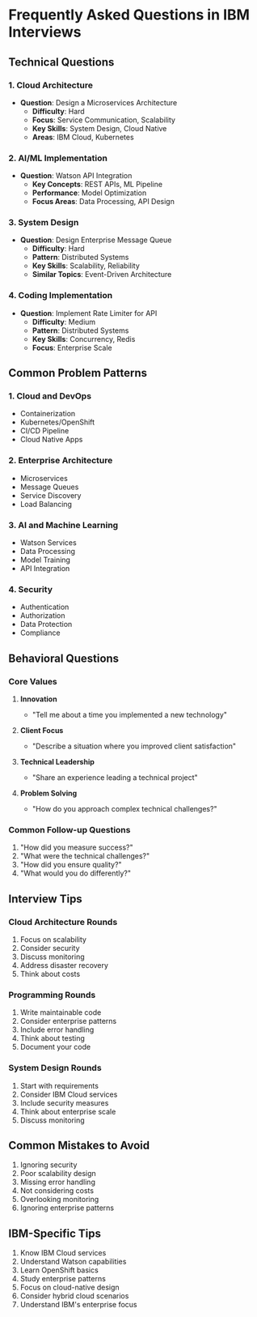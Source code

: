 # Frequently Asked Questions in IBM Interviews

## Technical Questions

### 1. Cloud Architecture
- **Question**: Design a Microservices Architecture
  - **Difficulty**: Hard
  - **Focus**: Service Communication, Scalability
  - **Key Skills**: System Design, Cloud Native
  - **Areas**: IBM Cloud, Kubernetes

### 2. AI/ML Implementation
- **Question**: Watson API Integration
  - **Key Concepts**: REST APIs, ML Pipeline
  - **Performance**: Model Optimization
  - **Focus Areas**: Data Processing, API Design

### 3. System Design
- **Question**: Design Enterprise Message Queue
  - **Difficulty**: Hard
  - **Pattern**: Distributed Systems
  - **Key Skills**: Scalability, Reliability
  - **Similar Topics**: Event-Driven Architecture

### 4. Coding Implementation
- **Question**: Implement Rate Limiter for API
  - **Difficulty**: Medium
  - **Pattern**: Distributed Systems
  - **Key Skills**: Concurrency, Redis
  - **Focus**: Enterprise Scale

## Common Problem Patterns

### 1. Cloud and DevOps
- Containerization
- Kubernetes/OpenShift
- CI/CD Pipeline
- Cloud Native Apps

### 2. Enterprise Architecture
- Microservices
- Message Queues
- Service Discovery
- Load Balancing

### 3. AI and Machine Learning
- Watson Services
- Data Processing
- Model Training
- API Integration

### 4. Security
- Authentication
- Authorization
- Data Protection
- Compliance

## Behavioral Questions

### Core Values
1. **Innovation**
   - "Tell me about a time you implemented a new technology"
   
2. **Client Focus**
   - "Describe a situation where you improved client satisfaction"

3. **Technical Leadership**
   - "Share an experience leading a technical project"

4. **Problem Solving**
   - "How do you approach complex technical challenges?"

### Common Follow-up Questions
1. "How did you measure success?"
2. "What were the technical challenges?"
3. "How did you ensure quality?"
4. "What would you do differently?"

## Interview Tips

### Cloud Architecture Rounds
1. Focus on scalability
2. Consider security
3. Discuss monitoring
4. Address disaster recovery
5. Think about costs

### Programming Rounds
1. Write maintainable code
2. Consider enterprise patterns
3. Include error handling
4. Think about testing
5. Document your code

### System Design Rounds
1. Start with requirements
2. Consider IBM Cloud services
3. Include security measures
4. Think about enterprise scale
5. Discuss monitoring

## Common Mistakes to Avoid
1. Ignoring security
2. Poor scalability design
3. Missing error handling
4. Not considering costs
5. Overlooking monitoring
6. Ignoring enterprise patterns

## IBM-Specific Tips
1. Know IBM Cloud services
2. Understand Watson capabilities
3. Learn OpenShift basics
4. Study enterprise patterns
5. Focus on cloud-native design
6. Consider hybrid cloud scenarios
7. Understand IBM's enterprise focus 